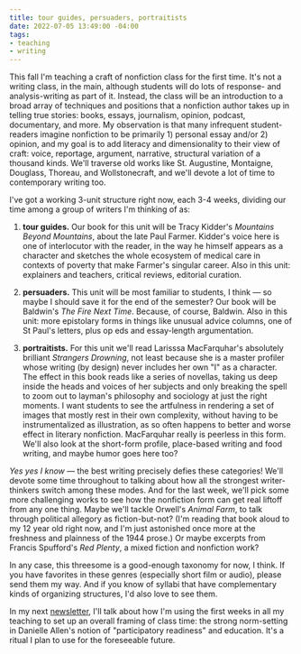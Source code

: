 ```yaml
---
title: tour guides, persuaders, portraitists
date: 2022-07-05 13:49:00 -04:00
tags:
- teaching
- writing
---
```


This fall I'm teaching a craft of nonfiction class for the first time. It's not a writing class, in the main, although students will do lots of response- and analysis-writing as part of it. Instead, the class will be an introduction to a broad array of techniques and positions that a nonfiction author takes up in telling true stories: books, essays, journalism, opinion, podcast, documentary, and more. My observation is that many infrequent student-readers imagine nonfiction to be primarily 1) personal essay and/or 2) opinion, and my goal is to add literacy and dimensionality to their view of craft: voice, reportage, argument, narrative, structural variation of a thousand kinds. We'll traverse old works like St. Augustine, Montaigne, Douglass, Thoreau, and Wollstonecraft, and we'll devote a lot of time to contemporary writing too.

I've got a working 3-unit structure right now, each 3-4 weeks, dividing our time among a group of writers I'm thinking of as:

1) **tour guides.** Our book for this unit will be Tracy Kidder's *Mountains Beyond Mountains*, about the late Paul Farmer. Kidder's voice here is one of interlocutor with the reader, in the way he himself appears as a character and sketches the whole ecosystem of medical care in contexts of poverty that make Farmer's singular career. Also in this unit: explainers and teachers, critical reviews, editorial curation.

2) **persuaders.** This unit will be most familiar to students, I think — so maybe I should save it for the end of the semester? Our book will be Baldwin's *The Fire Next Time*. Because, of course, Baldwin. Also in this unit: more epistolary forms in things like unusual advice columns, one of St Paul's letters, plus op eds and essay-length argumentation.

3) **portraitists.** For this unit we'll read Larisssa MacFarquhar's absolutely brilliant *Strangers Drowning*, not least because she is a master profiler whose writing (by design) never includes her own "I" as a character. The effect in this book reads like a series of novellas, taking us deep inside the heads and voices of her subjects and only breaking the spell to zoom out to layman's philosophy and sociology at just the right moments. I want students to see the artfulness in rendering a set of images that mostly rest in their own complexity, without having to be instrumentalized as illustration, as so often happens to better and worse effect in literary nonfiction. MacFarquhar really is peerless in this form. We'll also look at the short-form profile, place-based writing and food writing, and maybe humor goes here too?

*Yes yes I know* — the best writing precisely defies these categories! We'll devote some time throughout to talking about how all the strongest writer-thinkers switch among these modes. And for the last week, we'll pick some more challenging works to see how the nonfiction form can get real liftoff from any one thing. Maybe we'll tackle Orwell's *Animal Farm*, to talk through political allegory as fiction-but-not? (I'm reading that book aloud to my 12 year old right now, and I'm just astonished once more at the freshness and plainness of the 1944 prose.) Or maybe excerpts from Francis Spufford's *Red Plenty*, a mixed fiction and nonfiction work?

In any case, this threesome is a good-enough taxonomy for now, I think. If you have favorites in these genres (especially short film or audio), please send them my way. And if you know of syllabi that have complementary kinds of organizing structures, I'd also love to see them. 

In my next [newsletter](https://sarahendren.substack.com/), I'll talk about how I'm using the first weeks in all my teaching to set up an overall framing of class time: the strong norm-setting in Danielle Allen's notion of "participatory readiness" and education. It's a ritual I plan to use for the foreseeable future. 